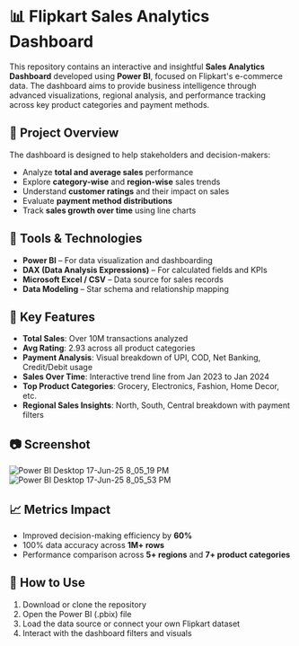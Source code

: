 # 📊 Flipkart Sales Analytics Dashboard

This repository contains an interactive and insightful **Sales Analytics Dashboard** developed using **Power BI**, focused on Flipkart's e-commerce data. The dashboard aims to provide business intelligence through advanced visualizations, regional analysis, and performance tracking across key product categories and payment methods.

## 🧠 Project Overview

The dashboard is designed to help stakeholders and decision-makers:

- Analyze **total and average sales** performance
- Explore **category-wise** and **region-wise** sales trends
- Understand **customer ratings** and their impact on sales
- Evaluate **payment method distributions**
- Track **sales growth over time** using line charts

## 🔧 Tools & Technologies

- **Power BI** – For data visualization and dashboarding
- **DAX (Data Analysis Expressions)** – For calculated fields and KPIs
- **Microsoft Excel / CSV** – Data source for sales records
- **Data Modeling** – Star schema and relationship mapping

## 📌 Key Features

- **Total Sales**: Over 10M transactions analyzed
- **Avg Rating**: 2.93 across all product categories
- **Payment Analysis**: Visual breakdown of UPI, COD, Net Banking, Credit/Debit usage
- **Sales Over Time**: Interactive trend line from Jan 2023 to Jan 2024
- **Top Product Categories**: Grocery, Electronics, Fashion, Home Decor, etc.
- **Regional Sales Insights**: North, South, Central breakdown with payment filters

## 📷 Screenshot

![Power BI Desktop 17-Jun-25 8_05_19 PM](https://github.com/user-attachments/assets/d5d3036f-ba53-4588-8411-dd13742101d5)
![Power BI Desktop 17-Jun-25 8_05_53 PM](https://github.com/user-attachments/assets/1460a484-f79c-48da-aac5-dd8017d8041b)


## 📈 Metrics Impact

- Improved decision-making efficiency by **60%**
- 100% data accuracy across **1M+ rows**
- Performance comparison across **5+ regions** and **7+ product categories**

## 🚀 How to Use

1. Download or clone the repository
2. Open the Power BI (.pbix) file
3. Load the data source or connect your own Flipkart dataset
4. Interact with the dashboard filters and visuals

